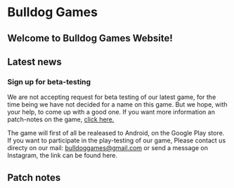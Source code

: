 # Bulldog Games

## Welcome to Bulldog Games Website!

## Latest news

### Sign up for beta-testing

We are not accepting request for beta testing of our latest game, for the time being we have not decided for a name on this game. But we hope, with your help, to come up with a good one. If you want more information an patch-notes on the game, [click here.](spaceshooters.md)

The game will first of all be realeased to Android, on the Google Play store. If you want to participate in the play-testing of our game, Please contact us directy on our mail: bulldoggames@gmail.com or send a message on Instagram, the link can be found here. 

## Patch notes


